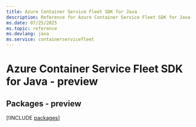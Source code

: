 ```yaml
---
title: Azure Container Service Fleet SDK for Java
description: Reference for Azure Container Service Fleet SDK for Java
ms.date: 07/25/2025
ms.topic: reference
ms.devlang: java
ms.service: containerservicefleet
---
```

# Azure Container Service Fleet SDK for Java - preview
## Packages - preview
[!INCLUDE [packages](container-service-fleet-index.md)]